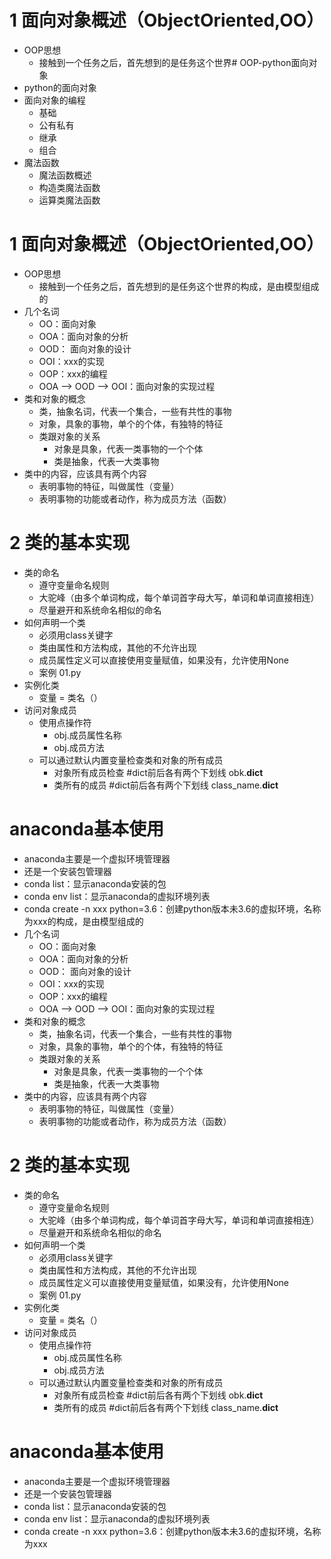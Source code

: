 # 1 面向对象概述（ObjectOriented,OO）
- OOP思想
    - 接触到一个任务之后，首先想到的是任务这个世界# OOP-python面向对象
- python的面向对象
- 面向对象的编程
    - 基础
    - 公有私有
    - 继承
    - 组合
- 魔法函数
    - 魔法函数概述
    - 构造类魔法函数
    - 运算类魔法函数
# 1 面向对象概述（ObjectOriented,OO）
- OOP思想
    - 接触到一个任务之后，首先想到的是任务这个世界的构成，是由模型组成的
- 几个名词
    - OO：面向对象
    - OOA：面向对象的分析
    - OOD： 面向对象的设计
    - OOI：xxx的实现
    - OOP：xxx的编程
    - OOA --> OOD --> OOI：面向对象的实现过程
- 类和对象的概念
    - 类，抽象名词，代表一个集合，一些有共性的事物
    - 对象，具象的事物，单个的个体，有独特的特征
    - 类跟对象的关系
        - 对象是具象，代表一类事物的一个个体
        - 类是抽象，代表一大类事物
- 类中的内容，应该具有两个内容
    - 表明事物的特征，叫做属性（变量）
    - 表明事物的功能或者动作，称为成员方法（函数）
 
# 2 类的基本实现
- 类的命名
    - 遵守变量命名规则
    - 大驼峰（由多个单词构成，每个单词首字母大写，单词和单词直接相连）
    - 尽量避开和系统命名相似的命名
- 如何声明一个类
    - 必须用class关键字
    - 类由属性和方法构成，其他的不允许出现
    - 成员属性定义可以直接使用变量赋值，如果没有，允许使用None
    - 案例  01.py
- 实例化类
    - 变量 = 类名（）
- 访问对象成员
    - 使用点操作符
        - obj.成员属性名称
        - obj.成员方法
    - 可以通过默认内置变量检查类和对象的所有成员
        - 对象所有成员检查
             #dict前后各有两个下划线
             obk.__dict__
        - 类所有的成员
             #dict前后各有两个下划线
             class_name.__dict__
# anaconda基本使用
- anaconda主要是一个虚拟环境管理器
- 还是一个安装包管理器
- conda list：显示anaconda安装的包
- conda env list：显示anaconda的虚拟环境列表
- conda create -n xxx python=3.6：创建python版本未3.6的虚拟环境，名称为xxx的构成，是由模型组成的
- 几个名词
    - OO：面向对象
    - OOA：面向对象的分析
    - OOD： 面向对象的设计
    - OOI：xxx的实现
    - OOP：xxx的编程
    - OOA --> OOD --> OOI：面向对象的实现过程
- 类和对象的概念
    - 类，抽象名词，代表一个集合，一些有共性的事物
    - 对象，具象的事物，单个的个体，有独特的特征
    - 类跟对象的关系
        - 对象是具象，代表一类事物的一个个体
        - 类是抽象，代表一大类事物
- 类中的内容，应该具有两个内容
    - 表明事物的特征，叫做属性（变量）
    - 表明事物的功能或者动作，称为成员方法（函数）
 
# 2 类的基本实现
- 类的命名
    - 遵守变量命名规则
    - 大驼峰（由多个单词构成，每个单词首字母大写，单词和单词直接相连）
    - 尽量避开和系统命名相似的命名
- 如何声明一个类
    - 必须用class关键字
    - 类由属性和方法构成，其他的不允许出现
    - 成员属性定义可以直接使用变量赋值，如果没有，允许使用None
    - 案例  01.py
- 实例化类
    - 变量 = 类名（）
- 访问对象成员
    - 使用点操作符
        - obj.成员属性名称
        - obj.成员方法
    - 可以通过默认内置变量检查类和对象的所有成员
        - 对象所有成员检查
             #dict前后各有两个下划线
             obk.__dict__
        - 类所有的成员
             #dict前后各有两个下划线
             class_name.__dict__
# anaconda基本使用
- anaconda主要是一个虚拟环境管理器
- 还是一个安装包管理器
- conda list：显示anaconda安装的包
- conda env list：显示anaconda的虚拟环境列表
- conda create -n xxx python=3.6：创建python版本未3.6的虚拟环境，名称为xxx
